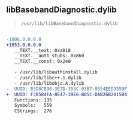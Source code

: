 ## libBasebandDiagnostic.dylib

> `/usr/lib/libBasebandDiagnostic.dylib`

```diff

-1006.0.0.0.0
+1053.0.0.0.0
   __TEXT.__text: 0xa018
   __TEXT.__auth_stubs: 0x860
   __TEXT.__const: 0x2e0

   - /usr/lib/libauthinstall.dylib
   - /usr/lib/libc++.1.dylib
   - /usr/lib/libobjc.A.dylib
-  UUID: B3D8CB36-3E7D-353C-93B7-9554EED3559F
+  UUID: F30584FA-8E47-39E6-B05C-DAB26B2015B4
   Functions: 135
   Symbols:   559
   CStrings:  276

```

